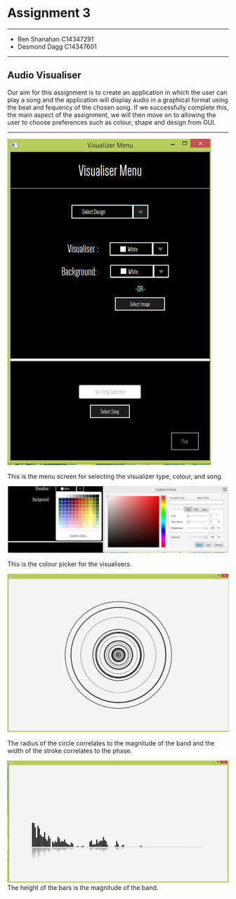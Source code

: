 # Assignment 3
---
* Ben Shanahan C14347291
* Desmond Dagg C14347601

---
Audio Visualiser
---
Our aim for this assignment is to create an application in which the user can play a song
and the application will display audio in a graphical format using the beat and fequency
of the chosen song.
If we successfully complete this, the main aspect of the assignment, we will then move on 
to allowing the user to choose preferences such as colour, shape and design from GUI.


---
![Alt text](https://github.com/Ben-Shan/Assignment-3/blob/master/screens/menu.PNG "Menu screen")

This is the menu screen for selecting the visualizer type, colour, and song.


![Alt text](https://github.com/Ben-Shan/Assignment-3/blob/master/screens/colourPicker.PNG "Colour Picker")

This is the colour picker for the visualisers.


![Alt text](https://github.com/Ben-Shan/Assignment-3/blob/master/screens/circleVisualiser.PNG "Circle visualiser")

The radius of the circle correlates to the magnitude of the band and the width of the stroke correlates to the phase.


![Alt text](https://github.com/Ben-Shan/Assignment-3/blob/master/screens/barsVisualiser.PNG "bar visualiser")
The height of the bars is the magnitude of the band.
